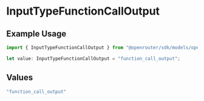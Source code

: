 # InputTypeFunctionCallOutput

## Example Usage

```typescript
import { InputTypeFunctionCallOutput } from "@openrouter/sdk/models/operations";

let value: InputTypeFunctionCallOutput = "function_call_output";
```

## Values

```typescript
"function_call_output"
```